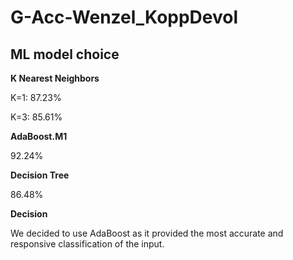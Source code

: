 # G-Acc-Wenzel_KoppDevol

## ML model choice

**K Nearest Neighbors**

K=1: 87.23%

K=3: 85.61%

**AdaBoost.M1**

92.24%

**Decision Tree**

86.48%

**Decision**

We decided to use AdaBoost as it provided the most accurate and responsive classification of the input.
